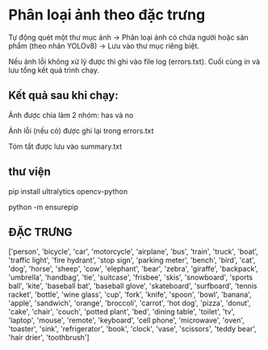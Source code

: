 # Phân loại ảnh theo đặc trưng
  Tự động quét một thư mục ảnh → Phân loại ảnh có chứa người hoặc sản phẩm (theo nhãn YOLOv8) → Lưu vào thư mục riêng biệt.
  
  Nếu ảnh lỗi không xử lý được thì ghi vào file log (errors.txt). Cuối cùng in và lưu tổng kết quá trình chạy.

## Kết quả sau khi chạy:
Ảnh được chia làm 2 nhóm: has và no

Ảnh lỗi (nếu có) được ghi lại trong errors.txt

Tóm tắt được lưu vào summary.txt
## thư viện
  pip install ultralytics opencv-python

  python -m ensurepip

## ĐẶC TRƯNG
['person', 'bicycle', 'car', 'motorcycle', 'airplane', 'bus', 'train', 'truck', 
'boat', 'traffic light', 'fire hydrant', 'stop sign', 'parking meter', 'bench', 
'bird', 'cat', 'dog', 'horse', 'sheep', 'cow', 'elephant', 'bear', 'zebra', 'giraffe', 
'backpack', 'umbrella', 'handbag', 'tie', 'suitcase', 'frisbee', 'skis', 'snowboard', 
'sports ball', 'kite', 'baseball bat', 'baseball glove', 'skateboard', 'surfboard', 
'tennis racket', 'bottle', 'wine glass', 'cup', 'fork', 'knife', 'spoon', 'bowl', 
'banana', 'apple', 'sandwich', 'orange', 'broccoli', 'carrot', 'hot dog', 'pizza', 
'donut', 'cake', 'chair', 'couch', 'potted plant', 'bed', 'dining table', 'toilet', 
'tv', 'laptop', 'mouse', 'remote', 'keyboard', 'cell phone', 'microwave', 'oven', 
'toaster', 'sink', 'refrigerator', 'book', 'clock', 'vase', 'scissors', 'teddy bear', 
'hair drier', 'toothbrush']
